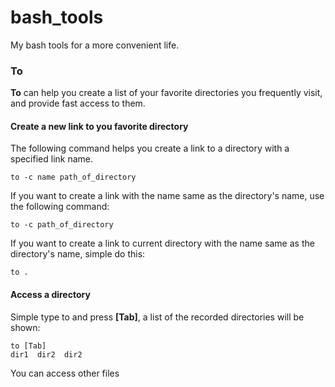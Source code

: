 # bash_tools

My bash tools for a more convenient life.

### To
**To** can help you create a list of your favorite directories you frequently visit, and provide fast access to them.

#### Create a new link to you favorite directory
The following command helps you create a link to a directory with a specified link name.
```shell
to -c name path_of_directory
```

If you want to create a link with the name same as the directory's name, use the following command:
```shell
to -c path_of_directory
```

If you want to create a link to current directory with the name same as the directory's name, simple do this:
```shell
to .
```

#### Access a directory
Simple type to and press **[Tab]**, a list of the recorded directories will be shown:
```shell
to [Tab]
dir1  dir2  dir2
```

You can access other files 
